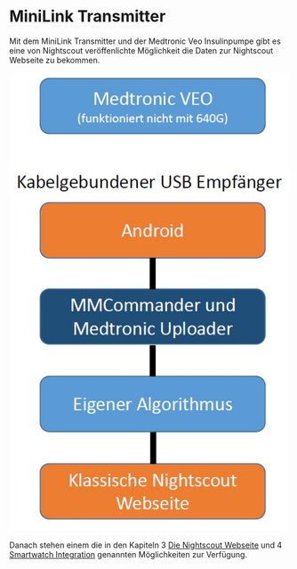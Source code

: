 # MiniLink Transmitter

Mit dem MiniLink Transmitter und der Medtronic Veo Insulinpumpe gibt es eine von Nightscout veröffenlichte Möglichkeit die Daten zur Nightscout Webseite zu bekommen.

![](MedtronicUebersicht.jpg)

Danach stehen einem die in den Kapiteln 3 [Die Nightscout Webseite](nightscout/die_nightscout_website.md) und 4 [Smartwatch Integration](https://ladyviktoria.gitbooks.io/nightscout_handbuch/content/smartwatch_integration.md) genannten Möglichkeiten zur Verfügung.